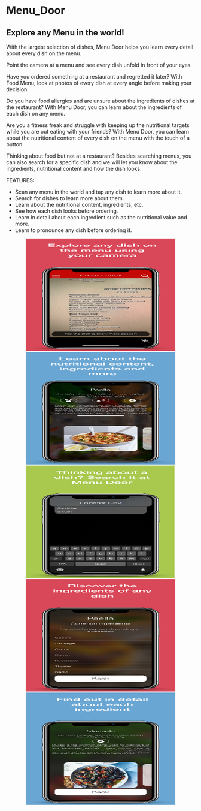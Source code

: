 # Menu_Door #

## Explore any Menu in the world! ##


With the largest selection of dishes, Menu Door helps you learn every detail about every dish on the menu.


Point the camera at a menu and see every dish unfold in front of your eyes.


Have you ordered something at a restaurant and regretted it later? With Food Menu, look at photos of every dish at every angle before making your decision.


Do you have food allergies and are unsure about the ingredients of dishes at the restaurant? With Menu Door, you can learn about the ingredients of each dish on any menu.


Are you a fitness freak and struggle with keeping up the nutritional targets while you are out eating with your friends? With Menu Door, you can learn about the nutritional content of every dish on the menu with the touch of a button.


Thinking about food but not at a restaurant? Besides searching menus, you can also search for a specific dish and we will let you know about the ingredients, nutritional content and how the dish looks.


FEATURES:

- Scan any menu in the world and tap any dish to learn more about it.
- Search for dishes to learn more about them.
- Learn about the nutritional content, ingredients, etc.
- See how each dish looks before ordering.
- Learn in detail about each ingredient such as the nutritional value and more.
- Learn to pronounce any dish before ordering it.

<p align="center">
  <img src="https://github.com/vishishttiwari/Menu-Door-Menu-Explorer/blob/master/Extra/App_Screenshots_And_Previews/iPhone10/ScreenShot1.png" height ="300" width="400">
  <img src="https://github.com/vishishttiwari/Menu-Door-Menu-Explorer/blob/master/Extra/App_Screenshots_And_Previews/iPhone10/ScreenShot2.png" height ="300" width="400">
  <img src="https://github.com/vishishttiwari/Menu-Door-Menu-Explorer/blob/master/Extra/App_Screenshots_And_Previews/iPhone10/ScreenShot3.png" height ="300" width="400">
  <img src="https://github.com/vishishttiwari/Menu-Door-Menu-Explorer/blob/master/Extra/App_Screenshots_And_Previews/iPhone10/ScreenShot4.png" height ="300" width="400">
  <img src="https://github.com/vishishttiwari/Menu-Door-Menu-Explorer/blob/master/Extra/App_Screenshots_And_Previews/iPhone10/ScreenShot5.png" height ="300" width="400">
</p>
